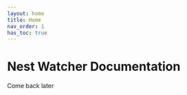 ```yaml
---
layout: home
title: Home
nav_order: 1
has_toc: true
---
```


# Nest Watcher Documentation

Come back later
